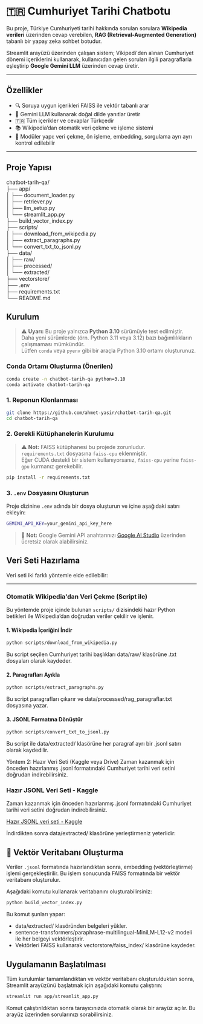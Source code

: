 # 🇹🇷 Cumhuriyet Tarihi Chatbotu

Bu proje, Türkiye Cumhuriyeti tarihi hakkında sorulan sorulara **Wikipedia verileri** üzerinden cevap verebilen, **RAG (Retrieval-Augmented Generation)** tabanlı bir yapay zeka sohbet botudur.

Streamlit arayüzü üzerinden çalışan sistem; Vikipedi'den alınan Cumhuriyet dönemi içeriklerini kullanarak, kullanıcıdan gelen soruları ilgili paragraflarla eşleştirip **Google Gemini LLM** üzerinden cevap üretir.

---

## Özellikler

- 🔍 Soruya uygun içerikleri FAISS ile vektör tabanlı arar
- 🤖 Gemini LLM kullanarak doğal dilde yanıtlar üretir
- 🇹🇷 Tüm içerikler ve cevaplar Türkçedir
- 📚 Wikipedia’dan otomatik veri çekme ve işleme sistemi
- 🧩 Modüler yapı: veri çekme, ön işleme, embedding, sorgulama ayrı ayrı kontrol edilebilir

---

##  Proje Yapısı
chatbot-tarih-qa/  
├── app/  
│ ├── document_loader.py  
│ ├── retriever.py  
│ ├── llm_setup.py  
│ └── streamlit_app.py  
├── build_vector_index.py  
├── scripts/  
│ ├── download_from_wikipedia.py  
│ ├── extract_paragraphs.py  
│ └── convert_txt_to_jsonl.py  
├── data/  
│ ├── raw/  
│ ├── processed/  
│ └── extracted/  
├── vectorstore/  
├── .env  
├── requirements.txt  
└── README.md  

##  Kurulum

> ⚠️ **Uyarı:** Bu proje yalnızca **Python 3.10** sürümüyle test edilmiştir.  
> Daha yeni sürümlerde (örn. Python 3.11 veya 3.12) bazı bağımlılıkların çalışmaması mümkündür.  
> Lütfen `conda` veya `pyenv` gibi bir araçla Python 3.10 ortamı oluşturunuz.

### Conda Ortamı Oluşturma (Önerilen)

```bash
conda create -n chatbot-tarih-qa python=3.10
conda activate chatbot-tarih-qa
```

### 1. Reponun Klonlanması

```bash
git clone https://github.com/ahmet-yasir/chatbot-tarih-qa.git
cd chatbot-tarih-qa
```

### 2. Gerekli Kütüphanelerin Kurulumu

> ⚠️ **Not:** FAISS kütüphanesi bu projede zorunludur.  
> `requirements.txt` dosyasına `faiss-cpu` eklenmiştir.  
> Eğer CUDA destekli bir sistem kullanıyorsanız, `faiss-cpu` yerine `faiss-gpu` kurmanız gerekebilir.

```bash
pip install -r requirements.txt
```

### 3. `.env` Dosyasını Oluşturun

Proje dizinine `.env` adında bir dosya oluşturun ve içine aşağıdaki satırı ekleyin:

```bash
GEMINI_API_KEY=your_gemini_api_key_here
```

> 🔑 **Not:** Google Gemini API anahtarınızı [Google AI Studio](https://makersuite.google.com/app) üzerinden ücretsiz olarak alabilirsiniz.

##  Veri Seti Hazırlama

Veri seti iki farklı yöntemle elde edilebilir:

---

### Otomatik Wikipedia'dan Veri Çekme (Script ile)

Bu yöntemde proje içinde bulunan `scripts/` dizisindeki hazır Python betikleri ile Wikipedia’dan doğrudan veriler çekilir ve işlenir.

#### 1. Wikipedia İçeriğini İndir

```bash
python scripts/download_from_wikipedia.py
```
Bu script seçilen Cumhuriyet tarihi başlıkları data/raw/ klasörüne .txt dosyaları olarak kaydeder.

#### 2. Paragrafları Ayıkla

```bash
python scripts/extract_paragraphs.py
```
Bu script paragrafları çıkarır ve data/processed/rag_paragraflar.txt dosyasına yazar.

#### 3. JSONL Formatına Dönüştür

```bash
python scripts/convert_txt_to_jsonl.py
```
Bu script ile data/extracted/ klasörüne her paragraf ayrı bir .jsonl satırı olarak kaydedilir.

Yöntem 2: Hazır Veri Seti (Kaggle veya Drive)
Zaman kazanmak için önceden hazırlanmış .jsonl formatındaki Cumhuriyet tarihi veri setini doğrudan indirebilirsiniz.

### Hazır JSONL Veri Seti - Kaggle
Zaman kazanmak için önceden hazırlanmış .jsonl formatındaki Cumhuriyet tarihi veri setini doğrudan indirebilirsiniz.

[Hazır JSONL veri seti - Kaggle](https://www.kaggle.com/datasets/ayasir/cumhuriyet-tarihi-belgeleri)

İndirdikten sonra data/extracted/ klasörüne yerleştirmeniz yeterlidir:

## 🔨 Vektör Veritabanı Oluşturma

Veriler `.jsonl` formatında hazırlandıktan sonra, embedding (vektörleştirme) işlemi gerçekleştirilir. Bu işlem sonucunda FAISS formatında bir vektör veritabanı oluşturulur.

Aşağıdaki komutu kullanarak veritabanını oluşturabilirsiniz:

```bash
python build_vector_index.py
```
Bu komut şunları yapar:
- data/extracted/ klasöründen belgeleri yükler.
- sentence-transformers/paraphrase-multilingual-MiniLM-L12-v2 modeli ile her belgeyi  vektörleştirir.
- Vektörleri FAISS kullanarak vectorstore/faiss_index/ klasörüne kaydeder.

##  Uygulamanın Başlatılması

Tüm kurulumlar tamamlandıktan ve vektör veritabanı oluşturulduktan sonra, Streamlit arayüzünü başlatmak için aşağıdaki komutu çalıştırın:

```bash
streamlit run app/streamlit_app.py
```
Komut çalıştırıldıktan sonra tarayıcınızda otomatik olarak bir arayüz açılır. Bu arayüz üzerinden sorularınızı sorabilirsiniz.
